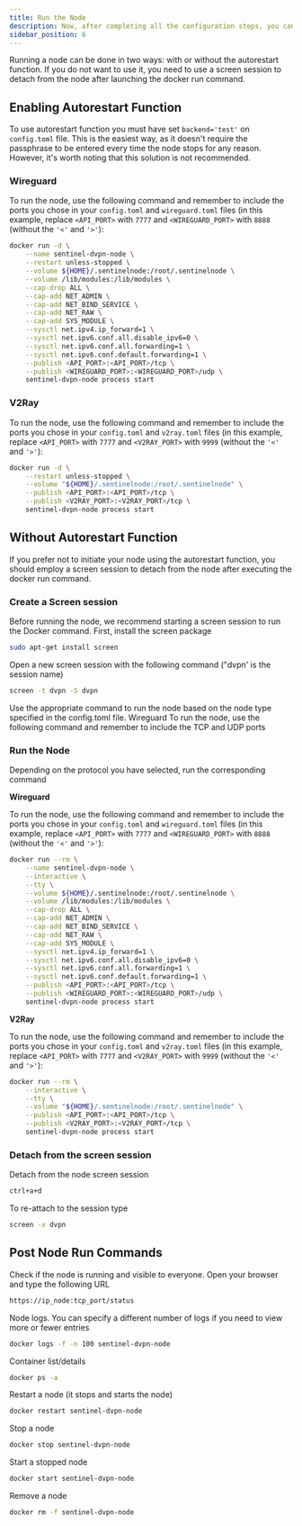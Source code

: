 ```yaml
---
title: Run the Node
description: Now, after completing all the configuration steps, you can finally run the node.
sidebar_position: 6
---
```


Running a node can be done in two ways: with or without the autorestart function. If you do not want to use it, you need to use a screen session to detach from the node after launching the docker run command.

## Enabling Autorestart Function
To use autorestart function you must have set `backend='test'` on `config.toml` file. This is the easiest way, as it doesn't require the passphrase to be entered every time the node stops for any reason. However, it's worth noting that this solution is not recommended.

### Wireguard

To run the node, use the following command and remember to include the ports you chose in your `config.toml` and `wireguard.toml` files (in this example, replace `<API_PORT>` with `7777` and `<WIREGUARD_PORT>` with `8888` (without the `'<'` and `'>'`):

```bash
docker run -d \
    --name sentinel-dvpn-node \
    --restart unless-stopped \
    --volume ${HOME}/.sentinelnode:/root/.sentinelnode \
    --volume /lib/modules:/lib/modules \
    --cap-drop ALL \
    --cap-add NET_ADMIN \
    --cap-add NET_BIND_SERVICE \
    --cap-add NET_RAW \
    --cap-add SYS_MODULE \
    --sysctl net.ipv4.ip_forward=1 \
    --sysctl net.ipv6.conf.all.disable_ipv6=0 \
    --sysctl net.ipv6.conf.all.forwarding=1 \
    --sysctl net.ipv6.conf.default.forwarding=1 \
    --publish <API_PORT>:<API_PORT>/tcp \
    --publish <WIREGUARD_PORT>:<WIREGUARD_PORT>/udp \
    sentinel-dvpn-node process start
```

### V2Ray

To run the node, use the following command and remember to include the ports you chose in your `config.toml` and `v2ray.toml` files (in this example, replace `<API_PORT>` with `7777` and `<V2RAY_PORT>` with `9999` (without the `'<'` and `'>'`):

```bash
docker run -d \
    --restart unless-stopped \
    --volume "${HOME}/.sentinelnode:/root/.sentinelnode" \
    --publish <API_PORT>:<API_PORT>/tcp \
    --publish <V2RAY_PORT>:<V2RAY_PORT>/tcp \
    sentinel-dvpn-node process start
```

## Without Autorestart Function

If you prefer not to initiate your node using the autorestart function, you should employ a screen session to detach from the node after executing the docker run command.

### Create a Screen session

Before running the node, we recommend starting a screen session to run the Docker command. First, install the screen package

```bash
sudo apt-get install screen
```

Open a new screen session with the following command ("dvpn' is the session name)

```bash
screen -t dvpn -S dvpn
```

Use the appropriate command to run the node based on the node type specified in the config.toml file. Wireguard To run the node, use the following command and remember to include the TCP and UDP ports

### Run the Node
Depending on the protocol you have selected, run the corresponding command

**Wireguard**

To run the node, use the following command and remember to include the ports you chose in your `config.toml` and `wireguard.toml` files (in this example, replace `<API_PORT>` with `7777` and `<WIREGUARD_PORT>` with `8888` (without the `'<'` and `'>'`):

```bash
docker run --rm \
    --name sentinel-dvpn-node \
    --interactive \
    --tty \
    --volume ${HOME}/.sentinelnode:/root/.sentinelnode \
    --volume /lib/modules:/lib/modules \
    --cap-drop ALL \
    --cap-add NET_ADMIN \
    --cap-add NET_BIND_SERVICE \
    --cap-add NET_RAW \
    --cap-add SYS_MODULE \
    --sysctl net.ipv4.ip_forward=1 \
    --sysctl net.ipv6.conf.all.disable_ipv6=0 \
    --sysctl net.ipv6.conf.all.forwarding=1 \
    --sysctl net.ipv6.conf.default.forwarding=1 \
    --publish <API_PORT>:<API_PORT>/tcp \
    --publish <WIREGUARD_PORT>:<WIREGUARD_PORT>/udp \
    sentinel-dvpn-node process start
```

**V2Ray**

To run the node, use the following command and remember to include the ports you chose in your `config.toml` and `v2ray.toml` files (in this example, replace `<API_PORT>` with `7777` and `<V2RAY_PORT>` with `9999` (without the `'<'` and `'>'`):

```bash
docker run --rm \
    --interactive \
    --tty \
    --volume "${HOME}/.sentinelnode:/root/.sentinelnode" \
    --publish <API_PORT>:<API_PORT>/tcp \
    --publish <V2RAY_PORT>:<V2RAY_PORT>/tcp \
    sentinel-dvpn-node process start
```

### Detach from the screen session

Detach from the node screen session

```bash
ctrl+a+d
```

To re-attach to the session type

```bash
screen -x dvpn
```

## Post Node Run Commands

Check if the node is running and visible to everyone. Open your browser and type the following URL

```bash
https://ip_node:tcp_port/status
```

Node logs. You can specify a different number of logs if you need to view more or fewer entries

```bash
docker logs -f -n 100 sentinel-dvpn-node
```

Container list/details

```bash
docker ps -a
```

Restart a node (it stops and starts the node)

```bash
docker restart sentinel-dvpn-node
```

Stop a node

```bash
docker stop sentinel-dvpn-node
```

Start a stopped node

```bash
docker start sentinel-dvpn-node
```

Remove a node

```bash
docker rm -f sentinel-dvpn-node
```